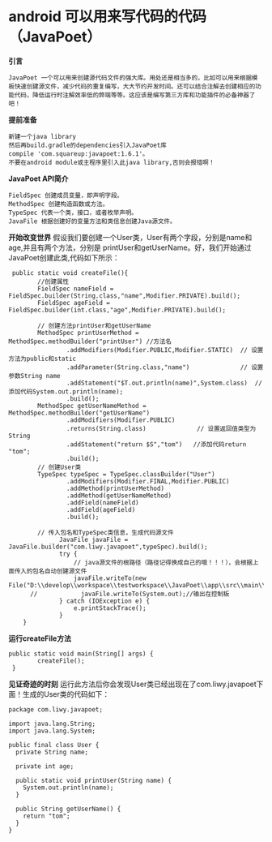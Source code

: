 android 可以用来写代码的代码（JavaPoet）
==
**引言**
```
JavaPoet 一个可以用来创建源代码文件的强大库。用处还是相当多的，比如可以用来根据模板快速创建源文件，减少代码的重复编写，大大节约开发时间。还可以结合注解去创建相应的功能代码，降低运行时注解效率低的弊端等等。这应该是编写第三方库和功能插件的必备神器了吧！
```
**提前准备**
```
新建一个java library
然后再build.gradle的dependencies引入JavaPoet库
compile 'com.squareup:javapoet:1.6.1'。
不要在android module或主程序里引入此java library,否则会报错啊！
```
**JavaPoet API简介**


    FieldSpec 创建成员变量，即声明字段。
    MethodSpec 创建构造函数或方法。
    TypeSpec 代表一个类，接口，或者枚举声明。
    JavaFile 根据创建好的变量方法和类信息创建Java源文件。

**开始改变世界**
假设我们要创建一个User类，User有两个字段，分别是name和age,并且有两个方法，分别是
printUser和getUserName。好，我们开始通过JavaPoet创建此类,代码如下所示：
```
 public static void createFile(){
        //创建属性
        FieldSpec nameField = FieldSpec.builder(String.class,"name",Modifier.PRIVATE).build();
        FieldSpec ageField = FieldSpec.builder(int.class,"age",Modifier.PRIVATE).build();

        // 创建方法printUser和getUserName
        MethodSpec printUserMethod =  MethodSpec.methodBuilder("printUser") //方法名
                .addModifiers(Modifier.PUBLIC,Modifier.STATIC)  // 设置方法为public和static
                .addParameter(String.class,"name")              // 设置参数String name
                .addStatement("$T.out.println(name)",System.class)  //添加代码System.out.println(name);
                .build();
        MethodSpec getUserNameMethod = MethodSpec.methodBuilder("getUserName")
                .addModifiers(Modifier.PUBLIC)
                .returns(String.class)              // 设置返回值类型为String
                .addStatement("return $S","tom")   //添加代码return "tom";
                .build();
        // 创建User类
        TypeSpec typeSpec = TypeSpec.classBuilder("User")
                .addModifiers(Modifier.FINAL,Modifier.PUBLIC)
                .addMethod(printUserMethod)
                .addMethod(getUserNameMethod)
                .addField(nameField)
                .addField(ageField)
                .build();

        // 传入包名和TypeSpec类信息，生成代码源文件
              JavaFile javaFile = JavaFile.builder("com.liwy.javapoet",typeSpec).build();
              try {
                  // java源文件的根路径（路径记得换成自己的哦！！！），会根据上面传入的包名自动创建源文件
                  javaFile.writeTo(new File("D:\\develop\\workspace\\testworkspace\\JavaPoet\\app\\src\\main\\java"));
      //            javaFile.writeTo(System.out);//输出在控制板
              } catch (IOException e) {
                  e.printStackTrace();
              }
    }
```

**运行createFile方法**
```
public static void main(String[] args) {
        createFile();
 }
```
**见证奇迹的时刻**
运行此方法后你会发现User类已经出现在了com.liwy.javapoet下面！生成的User类的代码如下：
```
package com.liwy.javapoet;

import java.lang.String;
import java.lang.System;

public final class User {
  private String name;

  private int age;

  public static void printUser(String name) {
    System.out.println(name);
  }

  public String getUserName() {
    return "tom";
  }
}
```